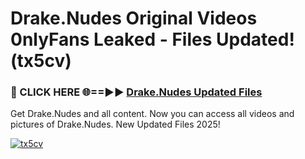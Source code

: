 # Drake.Nudes Original Videos 0nlyFans Leaked - Files Updated! (tx5cv)

<h3>🔴 CLICK HERE 🌐==►► <a href="https://tinyurl.com/y5r63du9" rel="nofollow">Drake.Nudes Updated Files</a></h3>

Get Drake.Nudes and all content. Now you can access all videos and pictures of Drake.Nudes. New Updated Files 2025!

[![tx5cv](https://i.imgur.com/UVo9nyh.gif)](https://tinyurl.com/y5r63du9)